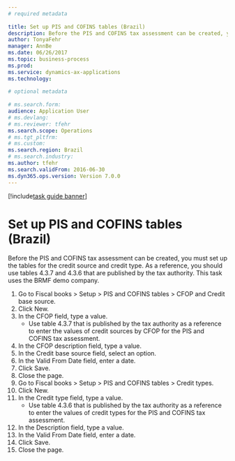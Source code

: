 ```yaml
--- 
# required metadata 
 
title: Set up PIS and COFINS tables (Brazil)
description: Before the PIS and COFINS tax assessment can be created, you must set up the tables for the credit source and credit type. 
author: TonyaFehr 
manager: AnnBe 
ms.date: 06/26/2017
ms.topic: business-process 
ms.prod:  
ms.service: dynamics-ax-applications 
ms.technology:  
 
# optional metadata 
 
# ms.search.form:   
audience: Application User 
# ms.devlang:  
# ms.reviewer: tfehr 
ms.search.scope: Operations 
# ms.tgt_pltfrm:  
# ms.custom:  
ms.search.region: Brazil
# ms.search.industry: 
ms.author: tfehr 
ms.search.validFrom: 2016-06-30 
ms.dyn365.ops.version: Version 7.0.0 
---
```


[!include[task guide banner](.../includes/task-guide-banner.md)]

# Set up PIS and COFINS tables (Brazil)

Before the PIS and COFINS tax assessment can be created, you must set up the tables for the credit source and credit type. As a reference, you should use tables 4.3.7 and 4.3.6 that are published by the tax authority. This task uses the BRMF demo company.

1. Go to Fiscal books > Setup > PIS and COFINS tables > CFOP and Credit base source.
2. Click New.
3. In the CFOP field, type a value.
    * Use table 4.3.7 that is published by the tax authority as a reference to enter the values of credit sources by CFOP for the PIS and COFINS tax assessment.  
4. In the CFOP description field, type a value.
5. In the Credit base source field, select an option.
6. In the Valid From Date field, enter a date.
7. Click Save.
8. Close the page.
9. Go to Fiscal books > Setup > PIS and COFINS tables > Credit types.
10. Click New.
11. In the Credit type field, type a value.
    * Use table 4.3.6 that is published by the tax authority as a reference to enter the values of credit types for the PIS and COFINS tax assessment.  
12. In the Description field, type a value.
13. In the Valid From Date field, enter a date.
14. Click Save.
15. Close the page.

